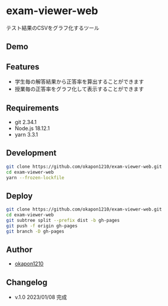 # exam-viewer-web

テスト結果のCSVをグラフ化するツール

## Demo



## Features

- 学生毎の解答結果から正答率を算出することができます
- 授業毎の正答率をグラフ化して表示することができます

## Requirements

- git 2.34.1
- Node.js 18.12.1
- yarn 3.3.1

## Development

```bash
git clone https://github.com/okapon1210/exam-viewer-web.git
cd exam-viewer-web
yarn --frozen-lockfile
```

## Deploy

```bash
git clone https://github.com/okapon1210/exam-viewer-web.git
cd exam-viewer-web
git subtree split --prefix dist -b gh-pages
git push -f origin gh-pages
git branch -D gh-pages
```

## Author

- [okapon1210](https://github.com/okapon1210)


## Changelog

- v.1.0 2023/01/08 完成
